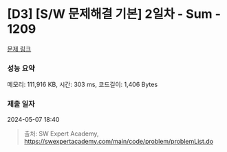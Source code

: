 # [D3] [S/W 문제해결 기본] 2일차 - Sum - 1209 

[문제 링크](https://swexpertacademy.com/main/code/problem/problemDetail.do?contestProbId=AV13_BWKACUCFAYh) 

### 성능 요약

메모리: 111,916 KB, 시간: 303 ms, 코드길이: 1,406 Bytes

### 제출 일자

2024-05-07 18:40



> 출처: SW Expert Academy, https://swexpertacademy.com/main/code/problem/problemList.do